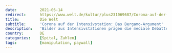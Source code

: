```yaml
---
date:          2021-05-14
redirect:      https://www.welt.de/kultur/plus231069687/Corona-auf-der-Intensivstation-Das-Bergamo-Argument.html
title:         Die Welt
subtitle:      'Corona auf der Intensivstation: Das Bergamo-Argument'
description:   'Bilder aus Intensivstationen prägen die mediale Debatte über die Pandemie, die Zahlen des Intensivregisters beeinflussen die Politik. Dabei ist die Datenbasis längst nicht so eindeutig, wie sie sein sollte – und an Aufklärung herrscht wenig Interesse, wie eine Recherche zeigt.'
country:       DE
categories:    [Spital, Zahlen]
tags:          [manipulation, paywall]
---
```


